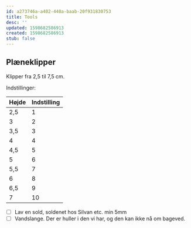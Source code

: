 ```yaml
---
id: a273746a-a402-440a-baab-20f931830753
title: Tools
desc: ''
updated: 1598682586913
created: 1598682586913
stub: false
---
```



## Plæneklipper

Klipper fra 2,5 til 7,5 cm.

Indstillinger:

| Højde | Indstilling |
| ----- | ----------- |
| 2,5   | 1           |
| 3     | 2           |
| 3,5   | 3           |
| 4     | 4           |
| 4,5   | 5           |
| 5     | 6           |
| 5,5   | 7           |
| 6     | 8           |
| 6,5   | 9           |
| 7     | 10          |


- [ ] Lav en sold, soldenet hos Silvan etc. min 5mm
- [ ] Vandslange. Der er huller i den vi har, og den kan ikke nå om bageved.
